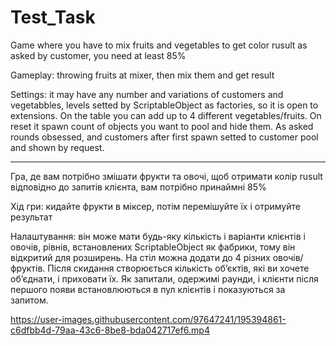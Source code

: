 # Test_Task

Game where you have to mix fruits and vegetables to get color rusult as asked by customer, you need at least 85% 

Gameplay: throwing fruits at mixer, then mix them and get result

Settings: it may have any number and variations of customers and vegetabbles, levels setted by ScriptableObject as factories, so it is open to extensions.
On the table you can add up to 4 different vegetables/fruits. On reset it spawn count of objects you want to pool and hide them.
As asked rounds obsessed, and customers after first spawn setted to customer pool and shown by request.
_________________________________________________________________________________________________

Гра, де вам потрібно змішати фрукти та овочі, щоб отримати колір rusult відповідно до запитів клієнта, вам потрібно принаймні 85%

Хід гри: кидайте фрукти в міксер, потім перемішуйте їх і отримуйте результат

Налаштування: він може мати будь-яку кількість і варіанти клієнтів і овочів, рівнів, встановлених ScriptableObject як фабрики, тому він відкритий для розширень.
На стіл можна додати до 4 різних овочів/фруктів. Після скидання створюється кількість об’єктів, які ви хочете об’єднати, і приховати їх.
Як запитали, одержимі раунди, і клієнти після першого появи встановлюються в пул клієнтів і показуються за запитом.


https://user-images.githubusercontent.com/97647241/195394861-c6dfbb4d-79aa-43c6-8be8-bda042717ef6.mp4

